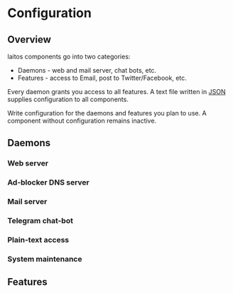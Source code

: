 # Configuration

## Overview

laitos components go into two categories:
- Daemons - web and mail server, chat bots, etc.
- Features - access to Email, post to Twitter/Facebook, etc.

Every daemon grants you access to all features.
A text file written in [JSON](https://en.wikipedia.org/wiki/JSON) supplies configuration to all components.

Write configuration for the daemons and features you plan to use. A component without configuration remains inactive.

## Daemons

### Web server

### Ad-blocker DNS server

### Mail server

### Telegram chat-bot

### Plain-text access

### System maintenance

## Features


